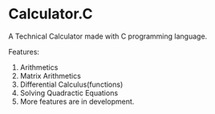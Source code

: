 # Calculator.C
A Technical Calculator made with C programming language.

Features:
1) Arithmetics
2) Matrix Arithmetics
3) Differential Calculus(functions)
4) Solving Quadractic Equations
5) More features are in development.
